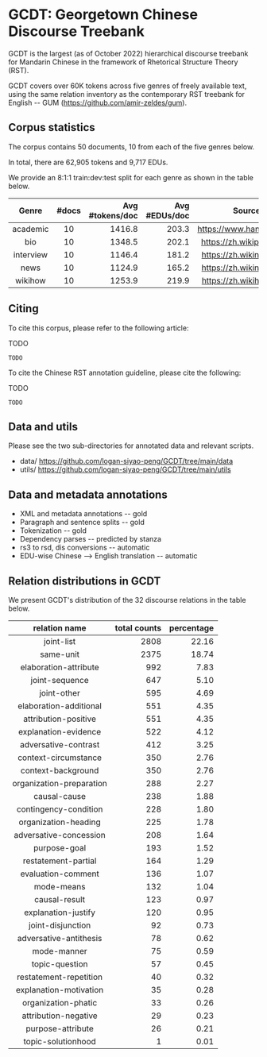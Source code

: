 # GCDT: Georgetown Chinese Discourse Treebank

GCDT is the largest (as of October 2022) hierarchical discourse treebank for Mandarin Chinese in the framework of Rhetorical Structure Theory (RST). 

GCDT covers over 60K tokens across five genres of freely available text, using the same relation inventory as the contemporary RST treebank for English -- GUM (https://github.com/amir-zeldes/gum). 


## Corpus statistics 
The corpus contains 50 documents, 10 from each of the five genres below.

In total, there are 62,905 tokens and  9,717 EDUs. 

We provide an 8:1:1 train:dev:test split for each genre as shown in the table below.

| Genre   |  #docs |  Avg #tokens/doc | Avg #EDUs/doc | Source | Dev doc | Test doc |
|:----------:|:-------------:|------:|------:|:-------------:|:-------------:|:-------------:|
| academic | 10 | 1416.8 | 203.3 | https://www.hanspub.org/ | gcdt_academic_peoples | gcdt_academic_dingzhen |
| bio | 10 | 1348.5 | 202.1 | https://zh.wikipedia.org/ | gcdt_bio_byron | gcdt_bio_dvorak |
| interview | 10 | 1146.4 | 181.2 | https://zh.wikinews.org/ | gcdt_interview_ward | gcdt_interview_wimax |
| news | 10 | 1124.9 | 165.2 | https://zh.wikinews.org/ | gcdt_news_famine | gcdt_news_simplified |
| wikihow | 10 | 1253.9 | 219.9 | https://zh.wikihow.com/ | gcdt_whow_hiking | gcdt_whow_thanksgiving |



## Citing

To cite this corpus, please refer to the following article:

TODO

```
TODO
```

To cite the Chinese RST annotation guideline, please cite the following:

TODO

```
TODO
```

## Data and utils
Please see the two sub-directories for annotated data and relevant scripts.

- data/  https://github.com/logan-siyao-peng/GCDT/tree/main/data
- utils/ https://github.com/logan-siyao-peng/GCDT/tree/main/utils


## Data and metadata annotations
- XML and metadata annotations -- gold
- Paragraph and sentence splits -- gold
- Tokenization -- gold
- Dependency parses -- predicted by stanza
- rs3 to rsd, dis conversions -- automatic
- EDU-wise Chinese --> English translation -- automatic


## Relation distributions in GCDT
We present GCDT's distribution of the 32 discourse relations in the table below.

| relation name | total counts | percentage |
|:----------:|------:|------:|
| joint-list | 2808 | 22.16 |
| same-unit | 2375 | 18.74 |
| elaboration-attribute | 992 | 7.83 |
| joint-sequence | 647 | 5.10 |
| joint-other | 595 | 4.69 |
| elaboration-additional | 551 | 4.35 |
| attribution-positive | 551 | 4.35 |
| explanation-evidence | 522 | 4.12 |
| adversative-contrast | 412 | 3.25 |
| context-circumstance | 350 | 2.76 |
| context-background | 350 | 2.76 |
| organization-preparation | 288 | 2.27 |
| causal-cause | 238 | 1.88 |
| contingency-condition | 228 | 1.80 |
| organization-heading | 225 | 1.78 |
| adversative-concession | 208 | 1.64 |
| purpose-goal | 193 | 1.52 |
| restatement-partial | 164 | 1.29 |
| evaluation-comment | 136 | 1.07 |
| mode-means | 132 | 1.04 |
| causal-result | 123 | 0.97 |
| explanation-justify | 120 | 0.95 |
| joint-disjunction | 92 | 0.73 |
| adversative-antithesis | 78 | 0.62 |
| mode-manner | 75 | 0.59 |
| topic-question | 57 | 0.45 |
| restatement-repetition | 40 | 0.32 |
| explanation-motivation | 35 | 0.28 |
| organization-phatic | 33 | 0.26 |
| attribution-negative | 29 | 0.23 |
| purpose-attribute | 26 | 0.21 |
| topic-solutionhood | 1 | 0.01 |

